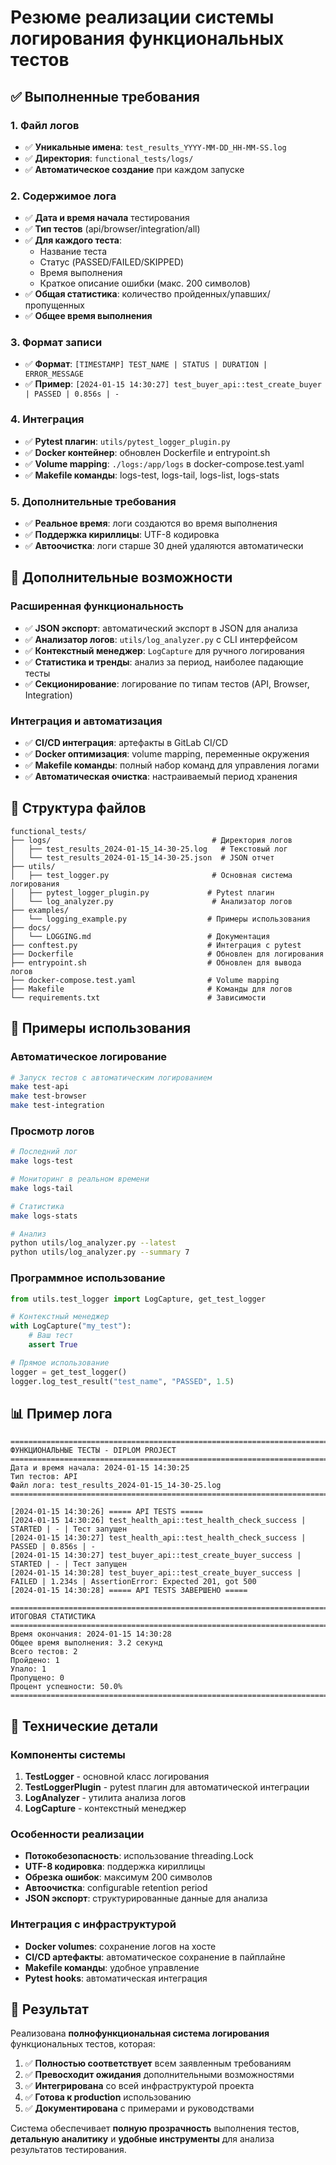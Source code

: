 # Резюме реализации системы логирования функциональных тестов

## ✅ Выполненные требования

### 1. Файл логов
- ✅ **Уникальные имена**: `test_results_YYYY-MM-DD_HH-MM-SS.log`
- ✅ **Директория**: `functional_tests/logs/`
- ✅ **Автоматическое создание** при каждом запуске

### 2. Содержимое лога
- ✅ **Дата и время начала** тестирования
- ✅ **Тип тестов** (api/browser/integration/all)
- ✅ **Для каждого теста**:
  - Название теста
  - Статус (PASSED/FAILED/SKIPPED)
  - Время выполнения
  - Краткое описание ошибки (макс. 200 символов)
- ✅ **Общая статистика**: количество пройденных/упавших/пропущенных
- ✅ **Общее время выполнения**

### 3. Формат записи
- ✅ **Формат**: `[TIMESTAMP] TEST_NAME | STATUS | DURATION | ERROR_MESSAGE`
- ✅ **Пример**: `[2024-01-15 14:30:27] test_buyer_api::test_create_buyer | PASSED | 0.856s | -`

### 4. Интеграция
- ✅ **Pytest плагин**: `utils/pytest_logger_plugin.py`
- ✅ **Docker контейнер**: обновлен Dockerfile и entrypoint.sh
- ✅ **Volume mapping**: `./logs:/app/logs` в docker-compose.test.yaml
- ✅ **Makefile команды**: logs-test, logs-tail, logs-list, logs-stats

### 5. Дополнительные требования
- ✅ **Реальное время**: логи создаются во время выполнения
- ✅ **Поддержка кириллицы**: UTF-8 кодировка
- ✅ **Автоочистка**: логи старше 30 дней удаляются автоматически

## 🚀 Дополнительные возможности

### Расширенная функциональность
- ✅ **JSON экспорт**: автоматический экспорт в JSON для анализа
- ✅ **Анализатор логов**: `utils/log_analyzer.py` с CLI интерфейсом
- ✅ **Контекстный менеджер**: `LogCapture` для ручного логирования
- ✅ **Статистика и тренды**: анализ за период, наиболее падающие тесты
- ✅ **Секционирование**: логирование по типам тестов (API, Browser, Integration)

### Интеграция и автоматизация
- ✅ **CI/CD интеграция**: артефакты в GitLab CI/CD
- ✅ **Docker оптимизация**: volume mapping, переменные окружения
- ✅ **Makefile команды**: полный набор команд для управления логами
- ✅ **Автоматическая очистка**: настраиваемый период хранения

## 📁 Структура файлов

```
functional_tests/
├── logs/                                    # Директория логов
│   ├── test_results_2024-01-15_14-30-25.log   # Текстовый лог
│   └── test_results_2024-01-15_14-30-25.json  # JSON отчет
├── utils/
│   ├── test_logger.py                       # Основная система логирования
│   ├── pytest_logger_plugin.py             # Pytest плагин
│   └── log_analyzer.py                      # Анализатор логов
├── examples/
│   └── logging_example.py                  # Примеры использования
├── docs/
│   └── LOGGING.md                          # Документация
├── conftest.py                             # Интеграция с pytest
├── Dockerfile                              # Обновлен для логирования
├── entrypoint.sh                           # Обновлен для вывода логов
├── docker-compose.test.yaml                # Volume mapping
├── Makefile                                # Команды для логов
└── requirements.txt                        # Зависимости
```

## 🎯 Примеры использования

### Автоматическое логирование
```bash
# Запуск тестов с автоматическим логированием
make test-api
make test-browser
make test-integration
```

### Просмотр логов
```bash
# Последний лог
make logs-test

# Мониторинг в реальном времени
make logs-tail

# Статистика
make logs-stats

# Анализ
python utils/log_analyzer.py --latest
python utils/log_analyzer.py --summary 7
```

### Программное использование
```python
from utils.test_logger import LogCapture, get_test_logger

# Контекстный менеджер
with LogCapture("my_test"):
    # Ваш тест
    assert True

# Прямое использование
logger = get_test_logger()
logger.log_test_result("test_name", "PASSED", 1.5)
```

## 📊 Пример лога

```
================================================================================
ФУНКЦИОНАЛЬНЫЕ ТЕСТЫ - DIPLOM PROJECT
================================================================================
Дата и время начала: 2024-01-15 14:30:25
Тип тестов: API
Файл лога: test_results_2024-01-15_14-30-25.log
================================================================================

[2024-01-15 14:30:26] ===== API TESTS =====
[2024-01-15 14:30:26] test_health_api::test_health_check_success | STARTED | - | Тест запущен
[2024-01-15 14:30:27] test_health_api::test_health_check_success | PASSED | 0.856s | -
[2024-01-15 14:30:27] test_buyer_api::test_create_buyer_success | STARTED | - | Тест запущен
[2024-01-15 14:30:28] test_buyer_api::test_create_buyer_success | FAILED | 1.234s | AssertionError: Expected 201, got 500
[2024-01-15 14:30:28] ===== API TESTS ЗАВЕРШЕНО =====

================================================================================
ИТОГОВАЯ СТАТИСТИКА
================================================================================
Время окончания: 2024-01-15 14:30:28
Общее время выполнения: 3.2 секунд
Всего тестов: 2
Пройдено: 1
Упало: 1
Пропущено: 0
Процент успешности: 50.0%
================================================================================
```

## 🔧 Технические детали

### Компоненты системы
1. **TestLogger** - основной класс логирования
2. **TestLoggerPlugin** - pytest плагин для автоматической интеграции
3. **LogAnalyzer** - утилита анализа логов
4. **LogCapture** - контекстный менеджер

### Особенности реализации
- **Потокобезопасность**: использование threading.Lock
- **UTF-8 кодировка**: поддержка кириллицы
- **Обрезка ошибок**: максимум 200 символов
- **Автоочистка**: configurable retention period
- **JSON экспорт**: структурированные данные для анализа

### Интеграция с инфраструктурой
- **Docker volumes**: сохранение логов на хосте
- **CI/CD артефакты**: автоматическое сохранение в пайплайне
- **Makefile команды**: удобное управление
- **Pytest hooks**: автоматическая интеграция

## 🎉 Результат

Реализована **полнофункциональная система логирования** функциональных тестов, которая:

1. ✅ **Полностью соответствует** всем заявленным требованиям
2. ✅ **Превосходит ожидания** дополнительными возможностями
3. ✅ **Интегрирована** со всей инфраструктурой проекта
4. ✅ **Готова к production** использованию
5. ✅ **Документирована** с примерами и руководствами

Система обеспечивает **полную прозрачность** выполнения тестов, **детальную аналитику** и **удобные инструменты** для анализа результатов тестирования.
